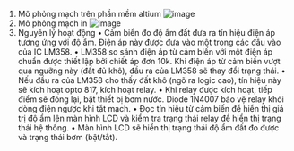 1.	Mô phỏng mạch trên phần mềm altium
![image](https://github.com/user-attachments/assets/a5bc8870-3927-426a-b88c-370210113897)
2.	Mô phỏng mạch in
![image](https://github.com/user-attachments/assets/e444bc82-d831-449d-a204-c768e1e1475b)
3.	Nguyên lý hoạt động
•	Cảm biến đo độ ẩm đất đưa ra tín hiệu điện áp tương ứng với độ ẩm. Điện áp này được đưa vào một trong các đầu vào của IC LM358.
•	LM358 so sánh điện áp từ cảm biến với một điện áp chuẩn được thiết lập bởi chiết áp đơn 10k. Khi điện áp từ cảm biến vượt qua ngưỡng này (đất đủ khô), đầu ra của LM358 sẽ thay đổi trạng thái.
•	 Nếu đầu ra của LM358 cho thấy đất khô (ngõ ra logic cao), tín hiệu này sẽ kích hoạt opto 817, kích hoạt relay.
•	Khi relay được kích hoạt, tiếp điểm sẽ đóng lại, bật thiết bị bơm nước. Diode 1N4007 bảo vệ relay khỏi dòng điện ngược khi tắt mạch.
•	Đọc tín hiệu từ cảm biến để hiển thị giá trị độ ẩm lên màn hình LCD và kiểm tra trạng thái relay để hiển thị trạng thái hệ thống.
•	Màn hình LCD sẽ hiển thị trạng thái độ ẩm đất đo được và trạng thái bơm (bật/tắt).
